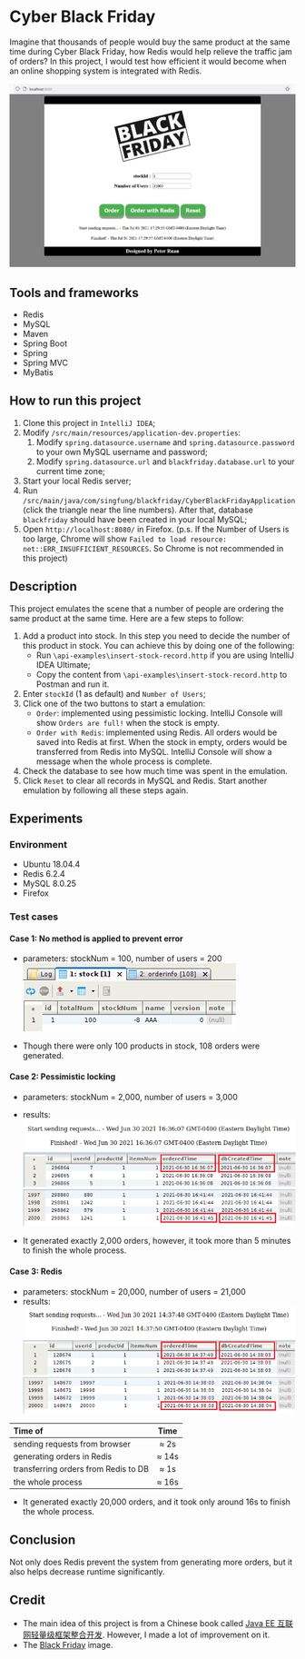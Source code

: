# Cyber Black Friday
Imagine that thousands of people would buy the same product at the same time during Cyber Black Friday, how Redis would help relieve the traffic jam of orders? In this project, 
I would test how efficient it would become when an online shopping system is integrated with Redis.

![](images/interface.png)

## Tools and frameworks
* Redis
* MySQL
* Maven
* Spring Boot
* Spring
* Spring MVC
* MyBatis

## How to run this project
1. Clone this project in `IntelliJ IDEA`;
2. Modify `/src/main/resources/application-dev.properties`:
    1. Modify `spring.datasource.username` and `spring.datasource.password` to your own MySQL username and password; 
    2. Modify `spring.datasource.url` and `blackfriday.database.url` to your current time zone;
3. Start your local Redis server;
4. Run `/src/main/java/com/singfung/blackfriday/CyberBlackFridayApplication`(click the triangle near the line numbers). After that, database `blackfriday` should have been created in your local MySQL;
5. Open `http://localhost:8080/` in Firefox. (p.s. If the Number of Users is too large, Chrome will show `Failed to load resource: net::ERR_INSUFFICIENT_RESOURCES`. So Chrome is not recommended in this project)

## Description
This project emulates the scene that a number of people are ordering the same product at the same time. Here are a few steps to follow:
1. Add a product into stock. In this step you need to decide the number of this product in stock. You can achieve this by doing one of the following:
    * Run `\api-examples\insert-stock-record.http` if you are using IntelliJ IDEA Ultimate;
    * Copy the content from `\api-examples\insert-stock-record.http` to Postman and run it.
2. Enter `stockId` (1 as default) and `Number of Users`;
3. Click one of the two buttons to start a emulation:
    * `Order`: implemented using pessimistic locking. IntelliJ Console will show `Orders are full!` when the stock is empty.
    * `Order with Redis`: implemented using Redis. All orders would be saved into Redis at first. When the stock in empty, orders would be transferred from Redis into MySQL. IntelliJ Console will show a message when the whole process is complete.
4. Check the database to see how much time was spent in the emulation.
5. Click `Reset` to clear all records in MySQL and Redis. Start another emulation by following all these steps again.

## Experiments
### Environment
* Ubuntu 18.04.4
* Redis 6.2.4
* MySQL 8.0.25
* Firefox

### Test cases
#### Case 1: No method is applied to prevent error

* parameters: stockNum = 100, number of users = 200
![](images/error.png)

* Though there were only 100 products in stock, 108 orders were generated.

#### Case 2: Pessimistic locking

* parameters: stockNum = 2,000, number of users = 3,000
* results:
![](images/plock-1.png)
![](images/plock-2.png)
![](images/plock-3.png)

* It generated exactly 2,000 orders, however, it took more than 5 minutes to finish the whole process.

#### Case 3: Redis

* parameters: stockNum = 20,000, number of users = 21,000
* results:
![](images/redis-1.png)
![](images/redis-2.png)
![](images/redis-3.png)

| Time of                                 | Time           |
| :---                                    |     :---:      |
| sending requests from browser           | ≈ 2s           |
| generating orders in Redis              | ≈ 14s          |
| transferring orders from Redis to DB    | ≈ 1s           |
| the whole process                       | ≈ 16s          |

* It generated exactly 20,000 orders, and it took only around 16s to finish the whole process.

## Conclusion
Not only does Redis prevent the system from generating more orders, but it also helps decrease runtime significantly.

## Credit
* The main idea of this project is from a Chinese book called [Java EE 互联网轻量级框架整合开发](http://www.broadview.com.cn/book/80). However, I made a lot of improvement on it.
* The [Black Friday](https://scx2.b-cdn.net/gfx/news/hires/2017/blackfriday.jpg) image.